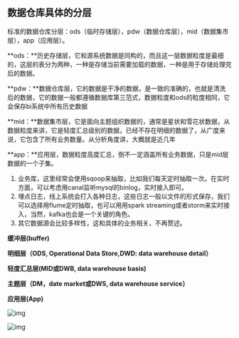 ## 数据仓库具体的分层

​         标准的数据仓库分层：ods（临时存储层），pdw（数据仓库层），mid（数据集市层），app（应用层）。

​                 **ods：**历史存储层，它和源系统数据是同构的，而且这一层数据粒度是最细的，这层的表分为两种，一种是存储当前需要加载的数据，一种是用于存储处理完后的数据。

​                 **pdw：**数据仓库层，它的数据是干净的数据，是一致的准确的，也就是清洗后的数据，它的数据一般都遵循数据库第三范式，数据粒度和ods的粒度相同，它会保存bi系统中所有历史数据

​                 **mid：**数据集市层，它是面向主题组织数据的，通常是星状和雪花状数据，从数据粒度来讲，它是轻度汇总级别的数据，已经不存在明细的数据了，从广度来说，它包含了所有业务数量。从分析角度讲，大概就是近几年

​                 **app：**应用层，数据粒度高度汇总，倒不一定涵盖所有业务数据，只是mid层数据的一个子集。





1. 业务库，这里经常会使用sqoop来抽取，比如我们每天定时抽取一次。在实时方面，可以考虑用canal监听mysql的binlog，实时接入即可。
2. 埋点日志，线上系统会打入各种日志，这些日志一般以文件的形式保存，我们可以选择用flume定时抽取，也可以用用spark streaming或者storm来实时接入，当然，kafka也会是一个关键的角色。
3. 其它数据源会比较多样性，这和具体的业务相关，不再赘述。



**缓冲层(buffer)** 

**明细层（ODS, Operational Data Store,DWD: data warehouse detail）** 

**轻度汇总层(MID或DWB, data warehouse basis)** 

**主题层（DM，date market或DWS, data warehouse service）** 

**应用层(App)** 

![img](https://pic2.zhimg.com/80/v2-cd28e7b997bb8ce82134af3e08be4411_hd.png) 

![img](https://pic1.zhimg.com/80/v2-f31fc5e9dbd95c01bfc2ca69ba65d680_hd.png) 